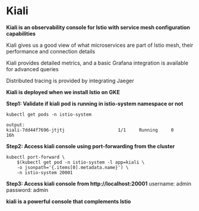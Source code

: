 # Kiali
**Kiali is an observability console for Istio with service mesh configuration capabilities**

Kiali gives us a good view of what microservices are part of Istio mesh, their performance and connection details

Kiali provides detailed metrics, and a basic Grafana integration is available for advanced queries

Distributed tracing is provided by integrating Jaeger

**Kiali is deployed when we install Istio on GKE**

**Step1: Validate if kiali pod is running in istio-system namespace or not**
```
kubectl get pods -n istio-system
```
```
output:
kiali-7dd44f7696-jtjtj                    1/1     Running     0          16h
```

**Step2: Access kiali console using port-forwarding from the cluster**
```
kubectl port-forward \
    $(kubectl get pod -n istio-system -l app=kiali \
    -o jsonpath='{.items[0].metadata.name}') \
    -n istio-system 20001
```

**Step3: Access kiali console from http://localhost:20001**
username: admin
password: admin

**kiali is a powerful console that complements Istio**
